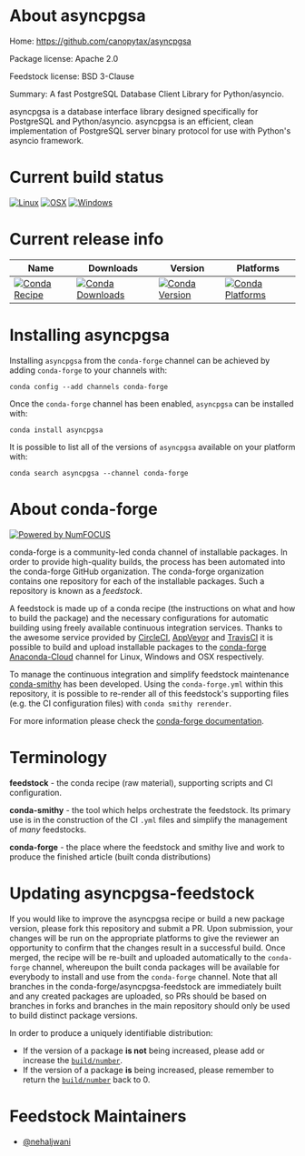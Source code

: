 <!--
# -*- mode: jinja -*-
-->

About asyncpgsa
===============

Home: https://github.com/canopytax/asyncpgsa

Package license: Apache 2.0

Feedstock license: BSD 3-Clause

Summary: A fast PostgreSQL Database Client Library for Python/asyncio.

asyncpgsa is a database interface library designed specifically for
PostgreSQL and Python/asyncio. asyncpgsa is an efficient, clean
implementation of PostgreSQL server binary protocol for use with Python's
asyncio framework.


Current build status
====================

[![Linux](https://img.shields.io/circleci/project/github/conda-forge/asyncpgsa-feedstock/master.svg?label=Linux)](https://circleci.com/gh/conda-forge/asyncpgsa-feedstock)
[![OSX](https://img.shields.io/travis/conda-forge/asyncpgsa-feedstock/master.svg?label=macOS)](https://travis-ci.org/conda-forge/asyncpgsa-feedstock)
[![Windows](https://img.shields.io/appveyor/ci/conda-forge/asyncpgsa-feedstock/master.svg?label=Windows)](https://ci.appveyor.com/project/conda-forge/asyncpgsa-feedstock/branch/master)

Current release info
====================

| Name | Downloads | Version | Platforms |
| --- | --- | --- | --- |
| [![Conda Recipe](https://img.shields.io/badge/recipe-asyncpgsa-green.svg)](https://anaconda.org/conda-forge/asyncpgsa) | [![Conda Downloads](https://img.shields.io/conda/dn/conda-forge/asyncpgsa.svg)](https://anaconda.org/conda-forge/asyncpgsa) | [![Conda Version](https://img.shields.io/conda/vn/conda-forge/asyncpgsa.svg)](https://anaconda.org/conda-forge/asyncpgsa) | [![Conda Platforms](https://img.shields.io/conda/pn/conda-forge/asyncpgsa.svg)](https://anaconda.org/conda-forge/asyncpgsa) |

Installing asyncpgsa
====================

Installing `asyncpgsa` from the `conda-forge` channel can be achieved by adding `conda-forge` to your channels with:

```
conda config --add channels conda-forge
```

Once the `conda-forge` channel has been enabled, `asyncpgsa` can be installed with:

```
conda install asyncpgsa
```

It is possible to list all of the versions of `asyncpgsa` available on your platform with:

```
conda search asyncpgsa --channel conda-forge
```


About conda-forge
=================

[![Powered by NumFOCUS](https://img.shields.io/badge/powered%20by-NumFOCUS-orange.svg?style=flat&colorA=E1523D&colorB=007D8A)](http://numfocus.org)

conda-forge is a community-led conda channel of installable packages.
In order to provide high-quality builds, the process has been automated into the
conda-forge GitHub organization. The conda-forge organization contains one repository
for each of the installable packages. Such a repository is known as a *feedstock*.

A feedstock is made up of a conda recipe (the instructions on what and how to build
the package) and the necessary configurations for automatic building using freely
available continuous integration services. Thanks to the awesome service provided by
[CircleCI](https://circleci.com/), [AppVeyor](https://www.appveyor.com/)
and [TravisCI](https://travis-ci.org/) it is possible to build and upload installable
packages to the [conda-forge](https://anaconda.org/conda-forge)
[Anaconda-Cloud](https://anaconda.org/) channel for Linux, Windows and OSX respectively.

To manage the continuous integration and simplify feedstock maintenance
[conda-smithy](https://github.com/conda-forge/conda-smithy) has been developed.
Using the ``conda-forge.yml`` within this repository, it is possible to re-render all of
this feedstock's supporting files (e.g. the CI configuration files) with ``conda smithy rerender``.

For more information please check the [conda-forge documentation](https://conda-forge.org/docs/).

Terminology
===========

**feedstock** - the conda recipe (raw material), supporting scripts and CI configuration.

**conda-smithy** - the tool which helps orchestrate the feedstock.
                   Its primary use is in the construction of the CI ``.yml`` files
                   and simplify the management of *many* feedstocks.

**conda-forge** - the place where the feedstock and smithy live and work to
                  produce the finished article (built conda distributions)


Updating asyncpgsa-feedstock
============================

If you would like to improve the asyncpgsa recipe or build a new
package version, please fork this repository and submit a PR. Upon submission,
your changes will be run on the appropriate platforms to give the reviewer an
opportunity to confirm that the changes result in a successful build. Once
merged, the recipe will be re-built and uploaded automatically to the
`conda-forge` channel, whereupon the built conda packages will be available for
everybody to install and use from the `conda-forge` channel.
Note that all branches in the conda-forge/asyncpgsa-feedstock are
immediately built and any created packages are uploaded, so PRs should be based
on branches in forks and branches in the main repository should only be used to
build distinct package versions.

In order to produce a uniquely identifiable distribution:
 * If the version of a package **is not** being increased, please add or increase
   the [``build/number``](https://conda.io/docs/user-guide/tasks/build-packages/define-metadata.html#build-number-and-string).
 * If the version of a package **is** being increased, please remember to return
   the [``build/number``](https://conda.io/docs/user-guide/tasks/build-packages/define-metadata.html#build-number-and-string)
   back to 0.

Feedstock Maintainers
=====================

* [@nehaljwani](https://github.com/nehaljwani/)

